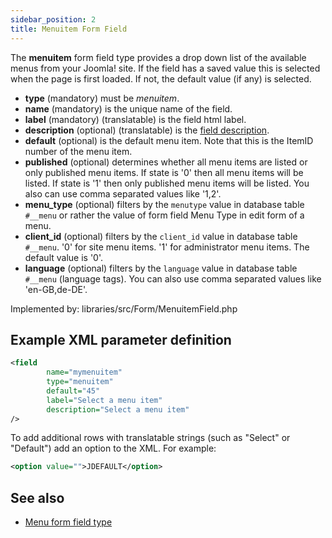 ```yaml
---
sidebar_position: 2
title: Menuitem Form Field
---
```


The **menuitem** form field type provides a drop down list of the available menus from your Joomla! site. If the field has a saved value this is selected when the page is first loaded. If not, the default value (if any) is selected.

- **type** (mandatory) must be *menuitem*.
- **name** (mandatory) is the unique name of the field.
- **label** (mandatory) (translatable) is the field html label.
- **description** (optional) (translatable) is the [field description](../standard-form-field-attributes.md#description).
- **default** (optional) is the default menu item. Note that this is the ItemID number of the menu item.
- **published** (optional) determines whether all menu items are listed or only published menu items. If state is '0' then all menu items will be listed. If state is '1' then only published menu items will be listed. You also can use comma separated values like '1,2'.
- **menu_type** (optional) filters by the `menutype` value in database table `#__menu` or rather the value of form field Menu Type in edit form of a menu.
- **client_id** (optional) filters by the `client_id` value in database table `#__menu`. '0' for site menu items. '1' for administrator menu items. The default value is '0'.
- **language** (optional) filters by the `language` value in database table `#__menu` (language tags). You can also use comma separated values like 'en-GB,de-DE'.

Implemented by: libraries/src/Form/MenuitemField.php

## Example XML parameter definition

```xml
<field 
        name="mymenuitem" 
        type="menuitem" 
        default="45" 
        label="Select a menu item" 
        description="Select a menu item"
/>
```
To add additional rows with translatable strings (such as "Select" or "Default") add an option to the XML. For example:
```xml
<option	value="">JDEFAULT</option>
```


## See also
* [Menu form field type](./menu.md)